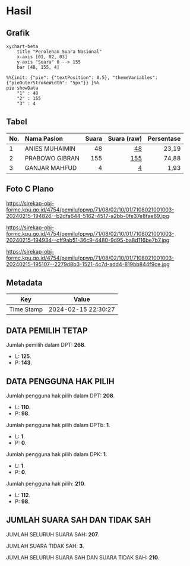 # Hasil

## Grafik

```mermaid
xychart-beta
    title "Perolehan Suara Nasional"
    x-axis [01, 02, 03]
    y-axis "Suara" 0 --> 155
    bar [48, 155, 4]
```

```mermaid
%%{init: {"pie": {"textPosition": 0.5}, "themeVariables": {"pieOuterStrokeWidth": "5px"}} }%%
pie showData
    "1" : 48
    "2" : 155
    "3" : 4
```

## Tabel

| No. | Nama Paslon    | Suara | Suara (raw) | Persentase |
|:--- |:-------------- | -----:| -----------:| ----------:|
| 1   | ANIES MUHAIMIN | 48    | [48][p-1]   | 23,19      |
| 2   | PRABOWO GIBRAN | 155   | [155][p-2]  | 74,88      |
| 3   | GANJAR MAHFUD  | 4     | [4][p-3]    | 1,93       |


[p-1]: https://github.com/gigit-pemilu/pemilu-2024/blob/main/pilpres/hitung-suara/sub/71-sulawesi-utara/sub/08-bolaang-mongondow-utara/sub/02-bintauna/sub/1001-bintauna/sub/003-tps/sub/paslon-1.txt
[p-2]: https://github.com/gigit-pemilu/pemilu-2024/blob/main/pilpres/hitung-suara/sub/71-sulawesi-utara/sub/08-bolaang-mongondow-utara/sub/02-bintauna/sub/1001-bintauna/sub/003-tps/sub/paslon-2.txt
[p-3]: https://github.com/gigit-pemilu/pemilu-2024/blob/main/pilpres/hitung-suara/sub/71-sulawesi-utara/sub/08-bolaang-mongondow-utara/sub/02-bintauna/sub/1001-bintauna/sub/003-tps/sub/paslon-3.txt

## Foto C Plano

https://sirekap-obj-formc.kpu.go.id/4754/pemilu/ppwp/71/08/02/10/01/7108021001003-20240215-194826--b2dfa644-5162-4517-a2bb-0fe37e8fae89.jpg

https://sirekap-obj-formc.kpu.go.id/4754/pemilu/ppwp/71/08/02/10/01/7108021001003-20240215-194934--cff9ab51-36c9-4480-9d95-ba8d116be7b7.jpg

https://sirekap-obj-formc.kpu.go.id/4754/pemilu/ppwp/71/08/02/10/01/7108021001003-20240215-195107--2279d8b3-1521-4c7d-add4-819bb844f9ce.jpg


## Metadata

| Key        | Value               |
| ---------- | ------------------- |
| Time Stamp | 2024-02-15 22:30:27 |


## DATA PEMILIH TETAP

Jumlah pemilih dalam DPT: **268**.
 * L: **125**.
 * P: **143**.

## DATA PENGGUNA HAK PILIH

Jumlah pengguna hak pilih dalam DPT: **208**.
 * L: **110**.
 * P: **98**.

Jumlah pengguna hak pilih dalam DPTb: **1**.
 * L: **1**.
 * P: **0**.

Jumlah pengguna hak pilih dalam DPK: **1**.
 * L: **1**.
 * P: **0**.

Jumlah pengguna hak pilih: **210**.
 * L: **112**.
 * P: **98**.

## JUMLAH SUARA SAH DAN TIDAK SAH

JUMLAH SELURUH SUARA SAH: **207**.

JUMLAH SUARA TIDAK SAH: **3**.

JUMLAH SELURUH SUARA SAH DAN SUARA TIDAK SAH: **210**.


